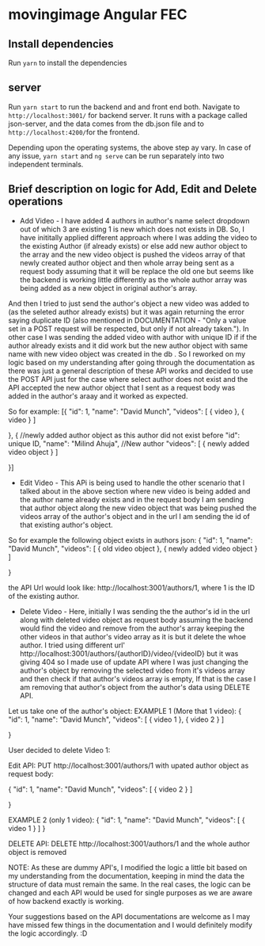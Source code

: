 # movingimage Angular FEC

## Install dependencies

Run `yarn` to install the dependencies

## server

Run `yarn start` to run the backend and and front end both. Navigate to `http://localhost:3001/` for backend server. It runs with a package called json-server, and the data comes from the db.json file and to `http://localhost:4200/`for the frontend.

Depending upon the operating systems, the above step ay vary. In case of any issue, `yarn start` and `ng serve` can be run separately into two independent terminals.

## Brief description on logic for Add, Edit and Delete operations

- Add Video - I have added 4 authors in author's name select dropdown out of which 3 are existing 1 is new which does not exists in DB. So, I have inititally applied different approach where I was adding the video to the existing Author (if already exists) or else add new author object to the array and the new video object is pushed the videos array of that newly created author object and then whole array being sent as a request body assuming that it will be replace the old one but seems like the backend is working little differently as the whole author array was being added as a new object in original author's array.

And then I tried to just send the author's object a new video was added to (as the seleted author already exists) but it was again returning the error saying duplicate ID (also mentioned in DOCUMENTATION - "Only a value set in a POST request will be respected, but only if not already taken."). In other case I was sending the added video with author with unique ID if if the author already exists and it did work but the new author object with same name with new video object was created in the db . So I reworked on my logic based on my understanding after going through the documentation as there was just a general description of these API works and decided to use the POST API just for the case where select author does not exist and the API accepted the new author object that I sent as a request body was added in the author's araay and it worked as expected.

So for example:
[{
      "id": 1,
      "name": "David Munch",
      "videos": [
        {
            video
        },
        {
            video
        }
      ]

},
{ //newly added author object as this author did not exist before
      "id": unique ID,
      "name": "Milind Ahuja", //New author
      "videos": [
        {
            newly added video object
        }
      ]

}]

- Edit Video - This APi is being used to handle the other scenario that I talked about in the above section where new video is being added and the author name already exists and in the request body I am sending that author object along the new video object that was being pushed the videos array of the author's object and in the url I am sending the id of that existing author's object.

So for example the following object exists in authors json:
{
      "id": 1,
      "name": "David Munch",
      "videos": [
        {
            old video object
        },
        {
            newly added video object
        }
      ]

}

the API Url would look like: http://localhost:3001/authors/1, where 1 is the ID of the existing author.

- Delete Video - Here, initially I was sending the the author's id in the url along with deleted video object as request body assuming the backend would find the video and remove from the author's array keeping the other videos in that author's video array as it is but it delete the whoe author. I tried using different url' http://localhost:3001/authors/{authorID}/video/{videoID} but it was giving 404 so I made use of update API where I was just changing the author's object by removing the selected video from it's videos array and then check if that author's videos array is empty, If that is the case I am removing that author's object from the author's data using DELETE API.

Let us take one of the author's object:
EXAMPLE 1 (More that 1 video): {
      "id": 1,
      "name": "David Munch",
      "videos": [
        {
            video 1
        },
        {
           video 2
        }
      ]

}

User decided to delete Video 1:

Edit API: PUT http://localhost:3001/authors/1 with upated author object as request body:

{
      "id": 1,
      "name": "David Munch",
      "videos": [
        {
           video 2
        }
      ]

}

EXAMPLE 2 (only 1 video): 
{
      "id": 1,
      "name": "David Munch",
      "videos": [
        {
            video 1
        }
      ]
}

DELETE API: DELETE http://localhost:3001/authors/1 and the whole author object is removed

NOTE: As these are dummy API's, I modified the logic a little bit based on my understanding from the documentation, keeping in mind the data the structure of data must remain the same. In the real cases, the logic can be changed and each API would be used for single purposes as we are aware of how backend exactly is working.

Your suggestions based on the API documentations are welcome as I may have missed few things in the documentation and I would definitely modify the logic accordingly. :D  


